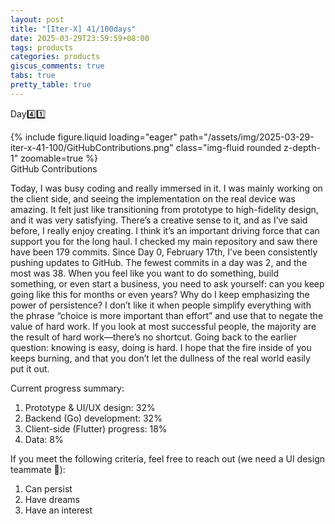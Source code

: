 ```yaml
---
layout: post
title: "[Iter-X] 41/100days"
date: 2025-03-29T23:59:59+08:00
tags: products
categories: products
giscus_comments: true
tabs: true
pretty_table: true
---
```


Day4️⃣1️⃣

<div class="row mt-3">
    <div class="col-sm mt-0 mb-0">
        {% include figure.liquid loading="eager" path="/assets/img/2025-03-29-iter-x-41-100/GitHubContributions.png" class="img-fluid rounded z-depth-1" zoomable=true %}
    </div>
</div>
<div class="caption mt-0">
    GitHub Contributions
</div>

Today, I was busy coding and really immersed in it. I was mainly working on the client side, and seeing the implementation on the real device was amazing. It felt just like transitioning from prototype to high-fidelity design, and it was very satisfying. There’s a creative sense to it, and as I’ve said before, I really enjoy creating. I think it’s an important driving force that can support you for the long haul. I checked my main repository and saw there have been 179 commits. Since Day 0, February 17th, I’ve been consistently pushing updates to GitHub. The fewest commits in a day was 2, and the most was 38. When you feel like you want to do something, build something, or even start a business, you need to ask yourself: can you keep going like this for months or even years? Why do I keep emphasizing the power of persistence? I don’t like it when people simplify everything with the phrase “choice is more important than effort” and use that to negate the value of hard work. If you look at most successful people, the majority are the result of hard work—there’s no shortcut. Going back to the earlier question: knowing is easy, doing is hard. I hope that the fire inside of you keeps burning, and that you don’t let the dullness of the real world easily put it out.

Current progress summary:

1. Prototype & UI/UX design: 32%
2. Backend (Go) development: 32%
3. Client-side (Flutter) progress: 18%
4. Data: 8%

If you meet the following criteria, feel free to reach out (we need a UI design teammate 👾):

1. Can persist
2. Have dreams
3. Have an interest
